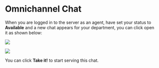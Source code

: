 # Omnichannel Chat

When you are logged in to the server as an agent, have set your status to **Available** and a new chat appears for your department, you can click open it as shown below:

![](../../../../.gitbook/assets/image%20%28298%29.png)

![](../../../../.gitbook/assets/image%20%28185%29.png)

You can click **Take it!** to start serving this chat.



